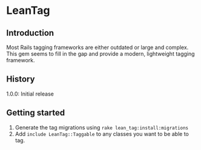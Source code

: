 # LeanTag

## Introduction
Most Rails tagging frameworks are either outdated or large and complex. This gem seems to fill in the gap and provide a modern, lightweight tagging framework.


## History
1.0.0: Initial release


## Getting started
1. Generate the tag migrations using `rake lean_tag:install:migrations`
2. Add `include LeanTag::Taggable` to any classes you want to be able to tag.
